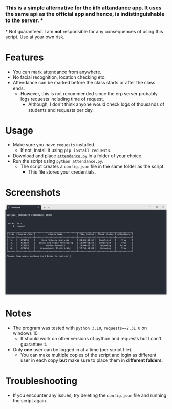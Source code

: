 ### This is a simple alternative for the iith attandance app. It uses the same api as the official app and hence, is indistinguishable to the server. *
\* Not guaranteed. I am **not** responsible for any consequences of using this script. Use at your own risk.

# Features
- You can mark attendance from anywhere.
- No facial recognition, location checking etc.
- Attendance can be marked before the class starts or after the class ends.
    - However, this is not recommended since the erp server probably logs requests including time of request.
        - Although, I don't think anyone would check logs of thousands of students and requests per day.

# Usage
- Make sure you have `requests` installed.
    - If not, install it using `pip install requests`.
- Download and place [`attendance.py`](/attendance.py) in a folder of your choice.
- Run the script using `python attendance.py`.
    - The script creates a `config.json` file in the same folder as the script.
        - This file stores your credentials.

# Screenshots
![Screenshot1](/assets/img1.png)

# Notes
- The program was tested with `python 3.10`, `requests==2.31.0` on windows 10.
    - It should work on other versions of python and requests but I can't guarantee it.
- Only **one** user can be logged in at a time (per script file).
    - You can make multiple copies of the script and login as different user in each copy **but** make sure to place them in **different folders**.

# Troubleshooting
- If you encounter any issues, try deleting the `config.json` file and running the script again.
    